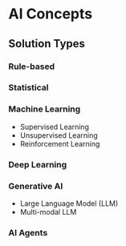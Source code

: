 # AI Concepts

## Solution Types

### Rule-based

### Statistical

### Machine Learning
- Supervised Learning
- Unsupervised Learning
- Reinforcement Learning

### Deep Learning

### Generative AI
- Large Language Model (LLM)
- Multi-modal LLM

### AI Agents
